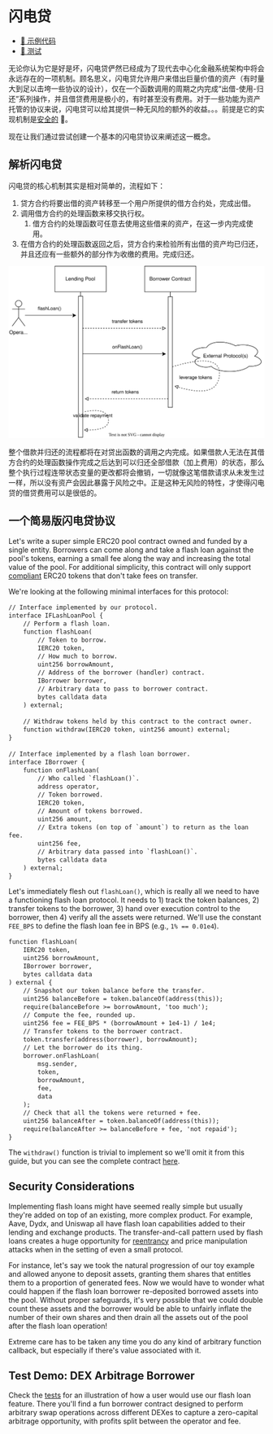 # 闪电贷

- [📜 示例代码](./FlashLoanPool.sol)
- [🐞 测试](../../test/FlashLoanPool.t.sol)

无论你认为它是好是坏，闪电贷俨然已经成为了现代去中心化金融系统架构中将会永远存在的一项机制。顾名思义，闪电贷允许用户来借出巨量价值的资产（有时量大到足以击垮一些协议的设计），仅在一个函数调用的周期之内完成“出借-使用-归还”系列操作，并且借贷费用是极小的，有时甚至没有费用。对于一些功能为资产托管的协议来说，闪电贷可以给其提供一种无风险的额外的收益。。。前提是它的实现机制是[安全的](#security-considerations) 🤞。

现在让我们通过尝试创建一个基本的闪电贷协议来阐述这一概念。

## 解析闪电贷

闪电贷的核心机制其实是相对简单的，流程如下：

1. 贷方合约将要出借的资产转移至一个用户所提供的借方合约处，完成出借。
2. 调用借方合约的处理函数来移交执行权。
    1. 借方合约的处理函数可任意去使用这些借来的资产，在这一步内完成使用。
3. 在借方合约的处理函数返回之后，贷方合约来检验所有出借的资产均已归还，并且还应有一些额外的部分作为收缴的费用。完成归还。


![闪电贷流程](./flash-loan-flow.drawio.svg)

整个借款并归还的流程都将在对贷出函数的调用之内完成。如果借款人无法在其借方合约的处理函数操作完成之后达到可以归还全部借款（加上费用）的状态，那么整个执行过程连带状态变量的更改都将会撤销，一切就像这笔借款请求从未发生过一样，所以没有资产会因此暴露于风险之中。正是这种无风险的特性，才使得闪电贷的借贷费用可以是很低的。

## 一个简易版闪电贷协议

Let's write a super simple ERC20 pool contract owned and funded by a single entity. Borrowers can come along and take a flash loan against the pool's tokens, earning a small fee along the way and increasing the total value of the pool. For additional simplicity, this contract will only support [compliant](../erc20-compatibility/) ERC20 tokens that don't take fees on transfer.

We're looking at the following minimal interfaces for this protocol:

```solidity
// Interface implemented by our protocol.
interface IFLashLoanPool {
    // Perform a flash loan.
    function flashLoan(
        // Token to borrow.
        IERC20 token,
        // How much to borrow.
        uint256 borrowAmount,
        // Address of the borrower (handler) contract.
        IBorrower borrower,
        // Arbitrary data to pass to borrower contract.
        bytes calldata data
    ) external;

    // Withdraw tokens held by this contract to the contract owner.
    function withdraw(IERC20 token, uint256 amount) external;
}

// Interface implemented by a flash loan borrower.
interface IBorrower {
    function onFlashLoan(
        // Who called `flashLoan()`.
        address operator,
        // Token borrowed.
        IERC20 token,
        // Amount of tokens borrowed.
        uint256 amount,
        // Extra tokens (on top of `amount`) to return as the loan fee.
        uint256 fee,
        // Arbitrary data passed into `flashLoan()`.
        bytes calldata data
    ) external;
}
```

Let's immediately flesh out `flashLoan()`, which is really all we need to have a functioning flash loan protocol. It needs to 1) track the token balances, 2) transfer tokens to the borrower, 3) hand over execution control to the borrower, then 4) verify all the assets were returned. We'll use the constant `FEE_BPS` to define the flash loan fee in BPS (e.g., `1% == 0.01e4`).

```solidity
function flashLoan(
    IERC20 token,
    uint256 borrowAmount,
    IBorrower borrower,
    bytes calldata data
) external {
    // Snapshot our token balance before the transfer.
    uint256 balanceBefore = token.balanceOf(address(this));
    require(balanceBefore >= borrowAmount, 'too much');
    // Compute the fee, rounded up.
    uint256 fee = FEE_BPS * (borrowAmount + 1e4-1) / 1e4;
    // Transfer tokens to the borrower contract.
    token.transfer(address(borrower), borrowAmount);
    // Let the borrower do its thing.
    borrower.onFlashLoan(
        msg.sender,
        token,
        borrowAmount,
        fee,
        data
    );
    // Check that all the tokens were returned + fee.
    uint256 balanceAfter = token.balanceOf(address(this));
    require(balanceAfter >= balanceBefore + fee, 'not repaid');
}
```

The `withdraw()` function is trivial to implement so we'll omit it from this guide, but you can see the complete contract [here](./FlashLoanPool.sol).

## Security Considerations

Implementing flash loans might have seemed really simple but usually they're added on top of an existing, more complex product. For example, Aave, Dydx, and Uniswap all have flash loan capabilities added to their lending and exchange products. The transfer-and-call pattern used by flash loans creates a huge opportunity for [reentrancy](../reentrancy/) and price manipulation attacks when in the setting of even a small protocol.

For instance, let's say we took the natural progression of our toy example and allowed anyone to deposit assets, granting them shares that entitles them to a proportion of generated fees. Now we would have to wonder what could happen if the flash loan borrower re-deposited borrowed assets into the pool. Without proper safeguards, it's very possible that we could double count these assets and the borrower would be able to unfairly inflate the number of their own shares and then drain all the assets out of the pool after the flash loan operation!

Extreme care has to be taken any time you do any kind of arbitrary function callback, but especially if there's value associated with it.

## Test Demo: DEX Arbitrage Borrower

Check the [tests](../../test/FlashLoanPool.t.sol) for an illustration of how a user would use our flash loan feature. There you'll find a fun borrower contract designed to perform arbitrary swap operations across different DEXes to capture a zero-capital arbitrage opportunity, with profits split between the operator and fee.

